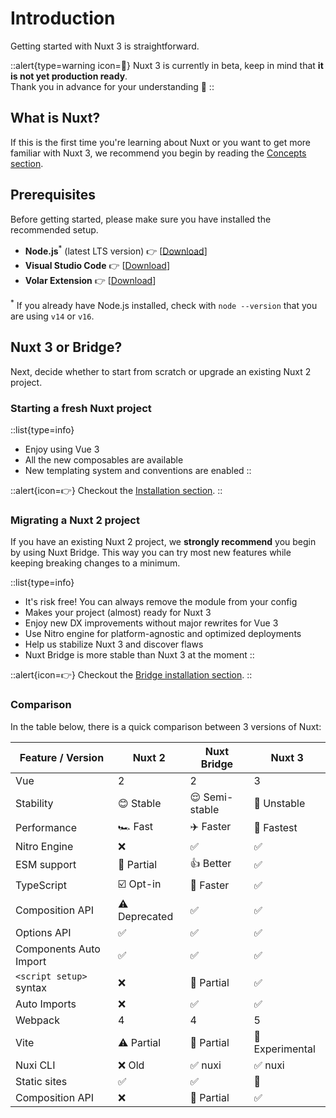 # Introduction

Getting started with Nuxt 3 is straightforward.

::alert{type=warning icon=🚧}
Nuxt 3 is currently in beta, keep in mind that **it is not yet production ready**.<br>
Thank you in advance for your understanding 💛
::

## What is Nuxt?

If this is the first time you're learning about Nuxt or you want to get more familiar with Nuxt 3, we recommend you begin by reading the [Concepts section](/concepts).

## Prerequisites

Before getting started, please make sure you have installed the recommended setup.

* **Node.js**<sup>*</sup> (latest LTS version) 👉 [[Download](https://nodejs.org/en/download/)]
* **Visual Studio Code** 👉 [[Download](https://code.visualstudio.com/)]
* **Volar Extension** 👉 [[Download](https://marketplace.visualstudio.com/items?itemName=johnsoncodehk.volar)]

<sup>*</sup> If you already have Node.js installed, check with `node --version` that you are using `v14` or `v16`.

## Nuxt 3 or Bridge?

Next, decide whether to start from scratch or upgrade an existing Nuxt 2 project.

### Starting a fresh Nuxt project

::list{type=info}

* Enjoy using Vue 3
* All the new composables are available
* New templating system and conventions are enabled
::

::alert{icon=👉}
Checkout the [Installation section](/getting-started/installation).
::

### Migrating a Nuxt 2 project

If you have an existing Nuxt 2 project, we **strongly recommend** you begin by using Nuxt Bridge. This way you can try most new features while keeping breaking changes to a minimum.

::list{type=info}

* It's risk free! You can always remove the module from your config
* Makes your project (almost) ready for Nuxt 3
* Enjoy new DX improvements without major rewrites for Vue 3
* Use Nitro engine for platform-agnostic and optimized deployments
* Help us stabilize Nuxt 3 and discover flaws
* Nuxt Bridge is more stable than Nuxt 3 at the moment
::

::alert{icon=👉}
Checkout the [Bridge installation section](/getting-started/bridge).
::

### ‍Comparison

In the table below, there is a quick comparison between 3 versions of Nuxt:

Feature / Version        | Nuxt 2          | Nuxt Bridge      | Nuxt 3
-------------------------|-----------------|------------------|---------
Vue                      | 2               | 2                | 3
Stability                | 😊 Stable      | 😌 Semi-stable   | 😬 Unstable
Performance              | 🏎 Fast        | ✈️ Faster        | 🚀 Fastest
Nitro Engine             | ❌             | ✅               | ✅
ESM support              | 🌙 Partial     | 👍 Better        | ✅
TypeScript               | ☑️ Opt-in      | 🚧 Faster        | ✅
Composition API          | ⚠️ Deprecated  | ✅               | ✅
Options API              | ✅             | ✅               | ✅
Components Auto Import   | ✅             | ✅               | ✅
`<script setup>` syntax  | ❌             | 🚧 Partial       | ✅
Auto Imports             | ❌             | ✅               | ✅
Webpack                  | 4              | 4                | 5
Vite                     | ⚠️ Partial     | 🚧 Partial       | 🚧 Experimental
Nuxi CLI                 | ❌ Old         | ✅ nuxi          | ✅ nuxi
Static sites             | ✅             | ✅               | 🚧
Composition API          | ❌             | 🚧 Partial       | ✅
